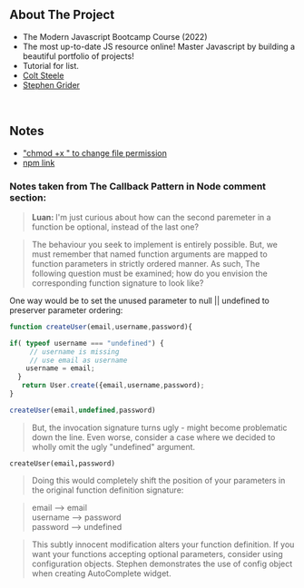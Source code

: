 ## About The Project

- The Modern Javascript Bootcamp Course (2022)
- The most up-to-date JS resource online! Master Javascript by building a beautiful portfolio of projects!
- Tutorial for list.
- [Colt Steele](https://github.com/Colt)
- [Stephen Grider](https://github.com/StephenGrider)

&nbsp;

## Notes

- ["chmod +x <filename>" to change file permission](https://askubuntu.com/questions/443789/what-does-chmod-x-filename-do-and-how-do-i-use-it)
- [npm link](https://docs.npmjs.com/cli/v8/commands/npm-link)

### Notes taken from The Callback Pattern in Node comment section:

> <b>Luan: </b>I'm just curious about how can the second paremeter in a function be optional, instead of the last one?

> The behaviour you seek to implement is entirely possible. But, we must remember that named function arguments are mapped to function parameters in strictly ordered manner. As such, The following question must be examined; how do you envision the corresponding function signature to look like?

One way would be to set the unused parameter to null || undefined to preserver parameter ordering:

```js
function createUser(email,username,password){

if( typeof username === "undefined") {
     // username is missing
     // use email as username
    username = email;
  }
   return User.create({email,username,password);
}

createUser(email,undefined,password)
```

> But, the invocation signature turns ugly - might become problematic down the line. Even worse, consider a case where we decided to wholly omit the ugly "undefined" argument.

<code>createUser(email,password)</code>

> Doing this would completely shift the position of your parameters in the original function definition signature:

> email --> email <br>
> username --> password <br>
> password --> undefined <br>

> This subtly innocent modification alters your function definition. If you want your functions accepting optional parameters, consider using configuration objects. Stephen demonstrates the use of config object when creating AutoComplete widget.

&nbsp;
